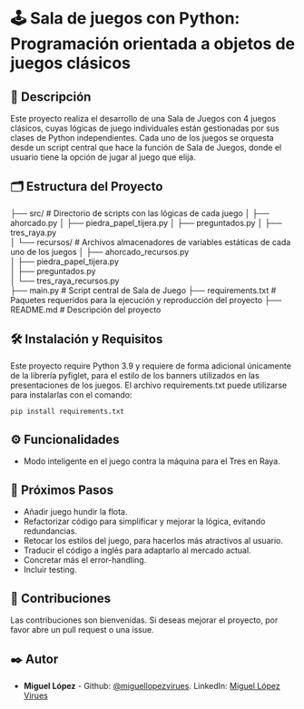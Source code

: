 # 🕹️ Sala de juegos con Python: Programación orientada a objetos de juegos clásicos

## 📖 Descripción
Este proyecto realiza el desarrollo de una Sala de Juegos con 4 juegos clásicos, cuyas lógicas de juego individuales están gestionadas por sus clases de Python independientes. Cada uno de los juegos se orquesta desde un script central que hace la función de Sala de Juegos, donde el usuario tiene la opción de jugar al juego que elija.

## 🗂️ Estructura del Proyecto
├── src/  # Directorio de scripts con las lógicas de cada juego
│   ├── ahorcado.py
│   ├── piedra_papel_tijera.py
│   ├── preguntados.py
│   ├── tres_raya.py            
│   └── recursos/   # Archivos almacenadores de variables estáticas de cada uno de los juegos 
│       ├── ahorcado_recursos.py     
│       ├── piedra_papel_tijera.py   
│       ├── preguntados.py          
│       └── tres_raya_recursos.py    
├── main.py    # Script central de Sala de Juego
├── requirements.txt  # Paquetes requeridos para la ejecución y reproducción del proyecto
├── README.md  # Descripción del proyecto

## 🛠️ Instalación y Requisitos
Este proyecto require Python 3.9 y requiere de forma adicional únicamente de la librería pyfiglet, para el estilo de los banners utilizados en las presentaciones de los juegos. El archivo requirements.txt puede utilizarse para instalarlas con el comando:
```bash
pip install requirements.txt
```
## ⚙️ Funcionalidades
- Modo inteligente en el juego contra la máquina para el Tres en Raya.

## 🔄 Próximos Pasos
- Añadir juego hundir la flota.
- Refactorizar código para simplificar y mejorar la lógica, evitando redundancias.
- Retocar los estilos del juego, para hacerlos más atractivos al usuario.
- Traducir el código a inglés para adaptarlo al mercado actual.
- Concretar más el error-handling.
- Incluir testing.

## 🤝 Contribuciones
Las contribuciones son bienvenidas. Si deseas mejorar el proyecto, por favor abre un pull request o una issue.

## ✒️ Autor
- **Miguel López** - Github: [@miguellopezvirues](https://github.com/miguellopezvirues). LinkedIn: [Miguel López Virues](https://www.linkedin.com/in/miguellopezvirues/)